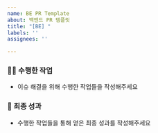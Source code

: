 ```yaml
---
name: BE PR Template
about: 백엔드 PR 템플릿
title: "[BE] "
labels: ''
assignees: ''

---
```


### 🧑‍💻 수행한 작업
- 이슈 해결을 위해 수행한 작업들을 작성해주세요

### 🥰 최종 성과
- 수행한 작업들을 통해 얻은 최종 성과를 작성해주세요
